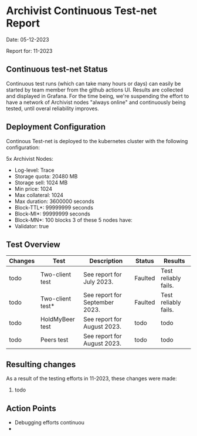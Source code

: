 # Archivist Continuous Test-net Report
Date: 05-12-2023

Report for: 11-2023


## Continuous test-net Status
Continuous test runs (which can take many hours or days) can easily be started by team member from the github actions UI. Results are collected and displayed in Grafana. For the time being, we're suspending the effort to have a network of Archivist nodes "always online" and continuously being tested, until overal reliability improves.

## Deployment Configuration
Continous Test-net is deployed to the kubernetes cluster with the following configuration:

5x Archivist Nodes:
- Log-level: Trace
- Storage quota: 20480 MB
- Storage sell: 1024 MB
- Min price: 1024
- Max collateral: 1024
- Max duration: 3600000 seconds
- Block-TTL*: 99999999 seconds
- Block-MI*: 99999999 seconds
- Block-MN*: 100 blocks
3 of these 5 nodes have:
- Validator: true

## Test Overview
| Changes | Test             | Description                    | Status  | Results              |
|---------|------------------|--------------------------------|---------|----------------------|
| todo    | Two-client test  | See report for July 2023.      | Faulted | Test reliably fails. |
| todo    | Two-client test* | See report for September 2023. | Faulted | Test reliably fails. |
| todo    | HoldMyBeer test  | See report for August 2023.    | todo    | todo                 |
| todo    | Peers test       | See report for August 2023.    | todo    | todo                 |

## Resulting changes
As a result of the testing efforts in 11-2023, these changes were made:
1. todo

## Action Points
- Debugging efforts continuou
- 

